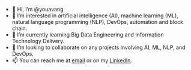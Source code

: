 - 👋 Hi, I’m @youavang
- 👀 I’m interested in artificial intelligence (AI), machine learning (ML), natural language programming (NLP), DevOps, automation and block chain.
- 🌱 I’m currently learning Big Data Engineering and Information Technology Delivery.
- 💞️ I’m looking to collaborate on any projects involving AI, ML, NLP, and DevOps.
- 📫 You can reach me at [email](youa.v@outlook.com) or on my [LinkedIn](https://www.linkedin.com/in/youa-vang/).

<!---
youavang/youavang is a ✨ special ✨ repository because its `README.md` (this file) appears on your GitHub profile.
You can click the Preview link to take a look at your changes.
--->
